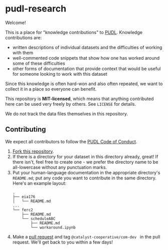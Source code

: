 # pudl-research

Welcome!

This is a place for "knowledge contributions" to
[PUDL](https://github.com/catalyst-cooperative/pudl). Knowledge contributions are:

* written descriptions of individual datasets and the difficulties of working
  with them
* well-commented code snippets that show how one has worked around some of
  these difficulties
* other forms of documentation that provide context that would be useful for
  someone looking to work with this dataset

Since this knowledge is often hard-won and also often repeated, we want to
collect it in a place so everyone can benefit.

This repository is **MIT-licensed**, which means that anything contributed here
can be used very freely by others. See `LICENSE` for details.

We do not track the data files themselves in this repository.


## Contributing

We expect all contributors to follow the [PUDL Code of
Conduct](https://github.com/catalyst-cooperative/pudl/blob/main/docs/CODE_OF_CONDUCT.md).

1. [Fork this
   repository](https://github.com/catalyst-cooperative/pudl-knowledge/fork).
2. If there is a directory for your dataset in this directory already, great!
   If there isn't, feel free to create one - we prefer the directory name to be
   all-lowercase without any punctuation marks.
3. Put your human-language documentation in the appropriate directory's
   `README.md`; put any code you want to contribute in the same directory.
   Here's an example layout:
    ```
    .
    ├── eia176
    │   └── README.md
    ...
    └── ferc2
        ├── README.md
        └── scheduleABC
            ├── README.md
            └── workaround.ipynb
    ```
4. Make a [pull
   request](https://github.com/catalyst-cooperative/pudl-knowledge/pulls) and
   tag `@catalyst-cooperative/com-dev ` in the pull request. We'll get back to
   you within a few days!
